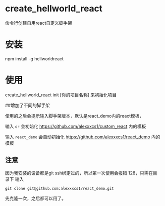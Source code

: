 # create_hellworld_react
命令行创建自用react自定义脚手架

# 安装

npm install -g hellworldreact

# 使用

create_hellworld_react init [你的项目名称] 来初始化项目

##增加了不同的脚手架

使用的之后会提示输入脚手架版本，默认是react_demo内的react模板，

输入 `cr` 会初始化 https://github.com/alexxxcs1/custom_react 内的模板

输入 `react_demo` 会自动初始化 https://github.com/alexxxcs1/react_demo 内的模板


## 注意

因为我安装的设备都是git ssh绑定过的，所以第一次使用会报错 128，只需在目录下 输入

``
git clone git@github.com:alexxxcs1/react_demo.git
`` 

先克隆一次，之后都可以用了。
